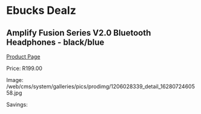 
# Ebucks Dealz
## Amplify Fusion Series V2.0 Bluetooth Headphones - black/blue
[Product Page](https://www.ebucks.com/web/shop/productSelected.do?prodId=1206028339&catId=1205739018)

Price: R199.00

Image: /web/cms/system/galleries/pics/prodimg/1206028339_detail_1628072460558.jpg

Savings: 


	